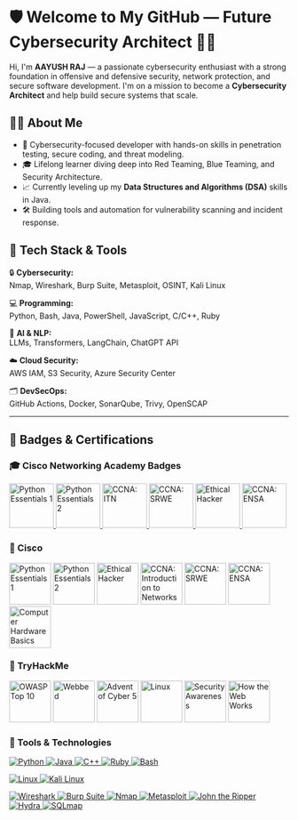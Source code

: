 # 🛡️ Welcome to My GitHub — Future Cybersecurity Architect 👨‍💻

Hi, I'm **AAYUSH RAJ** — a passionate cybersecurity enthusiast with a strong foundation in offensive and defensive security, network protection, and secure software development. I'm on a mission to become a **Cybersecurity Architect** and help build secure systems that scale.

## 👨‍💻 About Me
- 🔐 Cybersecurity-focused developer with hands-on skills in penetration testing, secure coding, and threat modeling.
- 🎓 Lifelong learner diving deep into Red Teaming, Blue Teaming, and Security Architecture.
- 📈 Currently leveling up my **Data Structures and Algorithms (DSA)** skills in Java.
- 🛠️ Building tools and automation for vulnerability scanning and incident response.

## 🧰 Tech Stack & Tools

🔒 **Cybersecurity:**  
Nmap, Wireshark, Burp Suite, Metasploit, OSINT, Kali Linux

💻 **Programming:**  
Python, Bash, Java, PowerShell, JavaScript, C/C++, Ruby

🧠 **AI & NLP:**  
LLMs, Transformers, LangChain, ChatGPT API

☁️ **Cloud Security:**  
AWS IAM, S3 Security, Azure Security Center

🗂️ **DevSecOps:**  
GitHub Actions, Docker, SonarQube, Trivy, OpenSCAP

---

## 🏅 Badges & Certifications
<h3>🎓 Cisco Networking Academy Badges</h3>

<p align="left">
  <a href="https://www.credly.com/badges/19e742ef-13be-4d26-87ed-ac8f5fd0643c" title="Python Essentials 1">
    <img src="https://images.credly.com/size/680x680/images/19e742ef-13be-4d26-87ed-ac8f5fd0643c/image.png" alt="Python Essentials 1" width="80" />
  </a>
  <a href="https://www.credly.com/badges/242902b5-f527-42ad-865e-977c9e1b5b58" title="Python Essentials 2">
    <img src="https://images.credly.com/size/128x128/images/242902b5-f527-42ad-865e-977c9e1b5b58/image.png" alt="Python Essentials 2" width="80" />
  </a>
  <a href="https://www.credly.com/badges/70d71df5-f3dc-4380-9b9d-f22513a70417" title="CCNA: Introduction to Networks">
    <img src="https://images.credly.com/size/128x128/images/70d71df5-f3dc-4380-9b9d-f22513a70417/CCNAITN__1_.png" alt="CCNA: ITN" width="80" />
  </a>
  <a href="https://www.credly.com/badges/f4ccdba9-dd65-4349-baad-8f05df116443" title="CCNA: Switching, Routing, Wireless Essentials">
    <img src="https://images.credly.com/size/680x680/images/f4ccdba9-dd65-4349-baad-8f05df116443/CCNASRWE__1_.png" alt="CCNA: SRWE" width="80" />
  </a>
  <a href="https://www.credly.com/badges/68c0b94d-f6ac-40b1-a0e0-921439eb092e" title="Ethical Hacker">
    <img src="https://images.credly.com/size/128x128/images/68c0b94d-f6ac-40b1-a0e0-921439eb092e/image.png" alt="Ethical Hacker" width="80" />
  </a>
  <a href="https://www.credly.com/badges/0a6d331e-8abf-4272-a949-33f754569a76" title="CCNA: Enterprise Networking, Security and Automation">
    <img src="https://images.credly.com/size/128x128/images/0a6d331e-8abf-4272-a949-33f754569a76/CCNAENSA__1_.png" alt="CCNA: ENSA" width="80" />
  </a>
</p>

<h3>🏅 Cisco </h3>
<p align="left">
  <img src="https://images.credly.com/size/680x680/images/19e742ef-13be-4d26-87ed-ac8f5fd0643c/image.png" alt="Python Essentials 1" width="75"/>
  <img src="https://images.credly.com/size/680x680/images/3f802526-7274-4230-91ab-f6d1a35340e6/image.png" alt="Python Essentials 2" width="75"/>
  <img src="https://images.credly.com/size/680x680/images/242902b5-f527-42ad-865e-977c9e1b5b58/image.png" alt="Ethical Hacker" width="75"/>
  <img src="https://images.credly.com/size/680x680/images/70d71df5-f3dc-4380-9b9d-f22513a70417/CCNAITN__1_.png" alt="CCNA: Introduction to Networks" width="75"/>
  <img src="https://images.credly.com/size/680x680/images/f4ccdba9-dd65-4349-baad-8f05df116443/CCNASRWE__1_.png" alt="CCNA: SRWE" width="75"/>
  <img src="https://images.credly.com/size/680x680/images/0a6d331e-8abf-4272-a949-33f754569a76/CCNAENSA__1_.png" alt="CCNA: ENSA" width="75"/>
  <img src="https://images.credly.com/size/680x680/images/68c0b94d-f6ac-40b1-a0e0-921439eb092e/image.png" alt="Computer Hardware Basics" width="75"/>
</p>
<h3>🏅 TryHackMe </h3>
<p align="left">
  <img src="https://assets.tryhackme.com/img/badges/owasptop10.svg" alt="OWASP Top 10" width="75"/>
  <img src="https://assets.tryhackme.com/img/badges/webbed.svg" alt="Webbed" width="75"/>
  <img src="https://assets.tryhackme.com/img/badges/aoc5.svg" alt="Advent of Cyber 5" width="75"/>
  <img src="https://assets.tryhackme.com/img/badges/linux.svg" alt="Linux" width="75"/>
  <img src="https://assets.tryhackme.com/img/badges/securityawareness.svg" alt="Security Awareness" width="75"/>
  <img src="https://assets.tryhackme.com/img/badges/howthewebworks.svg" alt="How the Web Works" width="75"/>
</p>

<h3>🔧 Tools & Technologies</h3>

<!-- Programming Languages -->
<p align="left">
  <a href="https://www.python.org" title="Python">
    <img src="https://img.shields.io/badge/Python-3776AB?style=for-the-badge&logo=python&logoColor=white" alt="Python"/>
  </a>
  <a href="https://www.java.com" title="Java">
    <img src="https://img.shields.io/badge/Java-ED8B00?style=for-the-badge&logo=openjdk&logoColor=white" alt="Java"/>
  </a>
  <a href="https://isocpp.org/" title="C++">
    <img src="https://img.shields.io/badge/C++-00599C?style=for-the-badge&logo=c%2b%2b&logoColor=white" alt="C++"/>
  </a>
  <a href="https://www.ruby-lang.org/" title="Ruby">
    <img src="https://img.shields.io/badge/Ruby-CC342D?style=for-the-badge&logo=ruby&logoColor=white" alt="Ruby"/>
  </a>
  <a href="https://www.gnu.org/software/bash/" title="Bash">
    <img src="https://img.shields.io/badge/Bash-121011?style=for-the-badge&logo=gnubash&logoColor=white" alt="Bash"/>
  </a>
</p>

<!-- Operating Systems -->
<p align="left">
  <a href="https://www.linux.org/" title="Linux">
    <img src="https://img.shields.io/badge/Linux-FCC624?style=for-the-badge&logo=linux&logoColor=black" alt="Linux"/>
  </a>
  <a href="https://www.kali.org/" title="Kali Linux">
    <img src="https://img.shields.io/badge/Kali_Linux-557C94?style=for-the-badge&logo=kalilinux&logoColor=white" alt="Kali Linux"/>
  </a>
</p>

<!-- Security Tools -->
<p align="left">
  <a href="https://www.wireshark.org/" title="Wireshark">
    <img src="https://img.shields.io/badge/Wireshark-1679A7?style=for-the-badge&logo=wireshark&logoColor=white" alt="Wireshark"/>
  </a>
  <a href="https://portswigger.net/burp" title="Burp Suite">
    <img src="https://img.shields.io/badge/Burp_Suite-FF3300?style=for-the-badge&logo=burpsuite&logoColor=white" alt="Burp Suite"/>
  </a>
  <a href="https://nmap.org/" title="Nmap">
    <img src="https://img.shields.io/badge/Nmap-5F7FFF?style=for-the-badge&logo=nmap&logoColor=white" alt="Nmap"/>
  </a>
  <a href="https://www.metasploit.com/" title="Metasploit">
    <img src="https://img.shields.io/badge/Metasploit-000000?style=for-the-badge&logo=metasploit&logoColor=white" alt="Metasploit"/>
  </a>
  <a href="https://www.openwall.com/john/" title="John the Ripper">
    <img src="https://img.shields.io/badge/John_The_Ripper-FF6F61?style=for-the-badge&logoColor=white" alt="John the Ripper"/>
  </a>
  <a href="https://github.com/vanhauser-thc/thc-hydra" title="Hydra">
    <img src="https://img.shields.io/badge/Hydra-4B8BBE?style=for-the-badge&logoColor=white" alt="Hydra"/>
  </a>
  <a href="https://sqlmap.org/" title="SQLmap">
    <img src="https://img.shields.io/badge/SQLmap-FC0A0A?style=for-the-badge&logoColor=white" alt="SQLmap"/>
  </a>
</p>


